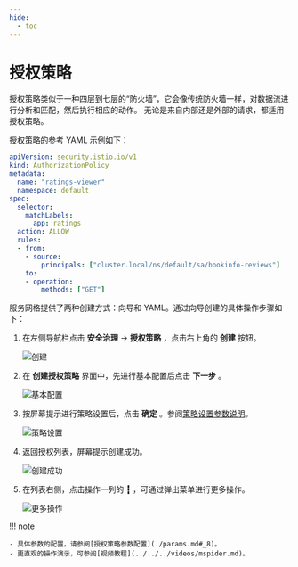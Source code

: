 ```yaml
---
hide:
  - toc
---
```


# 授权策略

授权策略类似于一种四层到七层的“防火墙”，它会像传统防火墙一样，对数据流进行分析和匹配，然后执行相应的动作。
无论是来自内部还是外部的请求，都适用授权策略。

授权策略的参考 YAML 示例如下：

```yaml
apiVersion: security.istio.io/v1
kind: AuthorizationPolicy
metadata:
  name: "ratings-viewer"
  namespace: default
spec:
  selector:
    matchLabels:
      app: ratings
  action: ALLOW
  rules:
  - from:
    - source:
        principals: ["cluster.local/ns/default/sa/bookinfo-reviews"]
    to:
    - operation:
        methods: ["GET"]
```

服务网格提供了两种创建方式：向导和 YAML。通过向导创建的具体操作步骤如下：

1. 在左侧导航栏点击 __安全治理__ -> __授权策略__ ，点击右上角的 __创建__ 按钮。

    ![创建](https://docs.daocloud.io/daocloud-docs-images/docs/mspider/images/authorize01.png)

2. 在 __创建授权策略__ 界面中，先进行基本配置后点击 __下一步__ 。

    ![基本配置](https://docs.daocloud.io/daocloud-docs-images/docs/mspider/images/authorize02.png)

3. 按屏幕提示进行策略设置后，点击 __确定__ 。参阅[策略设置参数说明](./params.md#_9)。

    ![策略设置](https://docs.daocloud.io/daocloud-docs-images/docs/mspider/images/authorize03.png)

4. 返回授权列表，屏幕提示创建成功。

    ![创建成功](https://docs.daocloud.io/daocloud-docs-images/docs/mspider/images/authorize04.png)

5. 在列表右侧，点击操作一列的 __┇__ ，可通过弹出菜单进行更多操作。

    ![更多操作](https://docs.daocloud.io/daocloud-docs-images/docs/mspider/images/authorize05.png)

!!! note

    - 具体参数的配置，请参阅[授权策略参数配置](./params.md#_8)。
    - 更直观的操作演示，可参阅[视频教程](../../../videos/mspider.md)。
